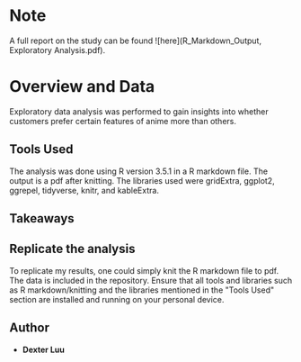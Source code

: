 # Note
A full report on the study can be found ![here](R_Markdown_Output, Exploratory Analysis.pdf).

# Overview and Data
Exploratory data analysis was performed to gain insights into whether customers prefer certain features of anime more than others.

## Tools Used

The analysis was done using R version 3.5.1 in a R markdown file. The output is a pdf after knitting. The libraries used were gridExtra, ggplot2, ggrepel, tidyverse, knitr, and kableExtra.

## Takeaways


## Replicate the analysis

To replicate my results, one could simply knit the R markdown file to pdf. The data is included in the repository. Ensure that all tools and libraries such as R markdown/knitting and the libraries mentioned in the "Tools Used" section are installed and running on your personal device.

## Author
* **Dexter Luu**
